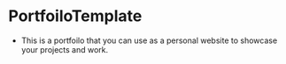 # PortfoiloTemplate
 - This is a portfoilo that you can use as a personal website to showcase your projects and work. 
